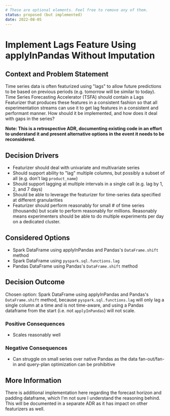 ```yaml
---
# These are optional elements. Feel free to remove any of them.
status: proposed (but implemented)
date: 2022-08-05
---
```

# Implement Lags Feature Using applyInPandas Without Imputation

## Context and Problem Statement

Time series data is often featurized using "lags" to allow future predictions to be based on previous periods (e.g. tomorrow will be similar to today). Time Series Forecasting Accelerator (TSFA) should contain a Lags Featurizer that produces these features in a consistent fashion so that all experimentation streams can use it to get lag features in a consistent and performant manner. How should it be implemented, and how does it deal with gaps in the series?

**Note: This is a retrospective ADR, documenting existing code in an effort to understand it and present alternative options in the event it needs to be reconsidered.**

<!-- This is an optional element. Feel free to remove. -->
## Decision Drivers

- Featurizer should deal with univariate and multivariate series
- Should support ability to "lag" multiple columns, but possibly a subset of all (e.g. don't lag `product_name`)
- Should support lagging at multiple intervals in a single call (e.g. lag by 1, 2, and 7 days)
- Should be able to leverage the featurizer for time-series data specified at different granularities
- Featurizer should perform reasonably for small # of time series (thousands) but scale to perform reasonably for millions. Reasonably means experimenters should be able to do multiple experiments per day on a dedicated cluster.

## Considered Options

- Spark DataFrame using applyInPandas and Pandas's `DataFrame.shift` method
- Spark DataFrame using `pyspark.sql.functions.lag`
- Pandas DataFrame using Pandas's `DataFrame.shift` method

## Decision Outcome

Chosen option: Spark DataFrame using applyInPandas and Pandas's `DataFrame.shift` method, because `pyspark.sql.functions.lag` will only lag a single column at a time and is not time-aware, and using a Pandas dataframe from the start (i.e. not `applyInPandas`) will not scale.

<!-- This is an optional element. Feel free to remove. -->
### Positive Consequences

- Scales reasonably well

<!-- This is an optional element. Feel free to remove. -->
### Negative Consequences

- Can struggle on small series over native Pandas as the data fan-out/fan-in and query-plan optimization can be prohibitive

<!-- This is an optional element. Feel free to remove. -->
## More Information

There is additional implementation here regarding the forecast horizon and padding dataframe, which I'm not sure I understand the reasoning behind. This will be documented in a separate ADR as it has impact on other featurizers as well.
